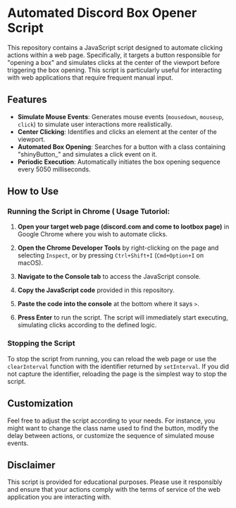 # Automated Discord Box Opener Script

This repository contains a JavaScript script designed to automate clicking actions within a web page. Specifically, it targets a button responsible for "opening a box" and simulates clicks at the center of the viewport before triggering the box opening. This script is particularly useful for interacting with web applications that require frequent manual input.

## Features

- **Simulate Mouse Events**: Generates mouse events (`mousedown`, `mouseup`, `click`) to simulate user interactions more realistically.
- **Center Clicking**: Identifies and clicks an element at the center of the viewport.
- **Automated Box Opening**: Searches for a button with a class containing "shinyButton_" and simulates a click event on it.
- **Periodic Execution**: Automatically initiates the box opening sequence every 5050 milliseconds.

## How to Use

### Running the Script in Chrome ( Usage Tutoriol: 

1. **Open your target web page (discord.com and come to lootbox page)** in Google Chrome where you wish to automate clicks.

2. **Open the Chrome Developer Tools** by right-clicking on the page and selecting `Inspect`, or by pressing `Ctrl+Shift+I` (`Cmd+Option+I` on macOS).

3. **Navigate to the Console tab** to access the JavaScript console.

4. **Copy the JavaScript code** provided in this repository.

5. **Paste the code into the console** at the bottom where it says `>`.

6. **Press Enter** to run the script. The script will immediately start executing, simulating clicks according to the defined logic.

### Stopping the Script

To stop the script from running, you can reload the web page or use the `clearInterval` function with the identifier returned by `setInterval`. If you did not capture the identifier, reloading the page is the simplest way to stop the script.

## Customization

Feel free to adjust the script according to your needs. For instance, you might want to change the class name used to find the button, modify the delay between actions, or customize the sequence of simulated mouse events.

## Disclaimer

This script is provided for educational purposes. Please use it responsibly and ensure that your actions comply with the terms of service of the web application you are interacting with.
